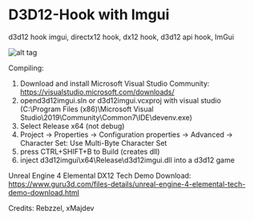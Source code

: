 # D3D12-Hook with Imgui
d3d12 hook imgui, directx12 hook, dx12 hook, d3d12 api hook, ImGui

![alt tag](https://github.com/DrNseven/D3D12-Hook/blob/master/imgui.jpg)

Compiling:
1. Download and install Microsoft Visual Studio Community: https://visualstudio.microsoft.com/downloads/
2. opend3d12imgui.sln or d3d12imgui.vcxproj with visual studio (C:\Program Files (x86)\Microsoft Visual Studio\2019\Community\Common7\IDE\devenv.exe)
3. Select Release x64 (not debug)
4. Project -> Properties -> Configuration properties -> Advanced -> Character Set: Use Multi-Byte Character Set
5. press CTRL+SHIFT+B to Build (creates dll)
6. inject d3d12imgui\x64\Release\d3d12imgui.dll into a d3d12 game

Unreal Engine 4 Elemental DX12 Tech Demo Download: 
https://www.guru3d.com/files-details/unreal-engine-4-elemental-tech-demo-download.html

Credits: Rebzzel, xMajdev
